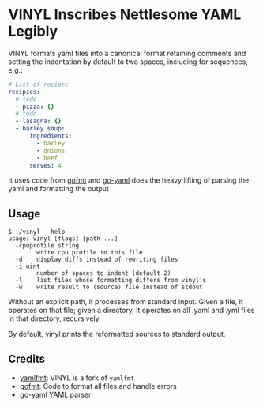 # VINYL Inscribes Nettlesome YAML Legibly

VINYL formats yaml files into a canonical format retaining comments and
setting the indentation by default to two spaces, including for
sequences, e.g.:

``` yaml
# List of recipes
recipies:
  # todo
  - pizza: {}
  # todo
  - lasagna: {}
  - barley soup:
      ingredients:
        - barley
        - onions
        - beef
      serves: 4
```

It uses code from
[gofmt](https://github.com/golang/go/blob/master/src/cmd/gofmt/gofmt.go)
and [go-yaml](https://gopkg.in/yaml.v3) does the heavy lifting of
parsing the yaml and formatting the output

## Usage

    $ ./vinyl --help
    usage: vinyl [flags] [path ...]
      -cpuprofile string
            write cpu profile to this file
      -d    display diffs instead of rewriting files
      -i uint
            number of spaces to indent (default 2)
      -l    list files whose formatting differs from vinyl's
      -w    write result to (source) file instead of stdout

Without an explicit path, it processes from standard input. Given a
file, it operates on that file; given a directory, it operates on all
.yaml and .yml files in that directory, recursively.

By default, vinyl prints the reformatted sources to standard output.

## Credits

-   [yamlfmt](https://github.com/stuart-warren/yamlfmt): VINYL is a fork
    of `yamlfmt`
-   [gofmt](https://github.com/golang/go/blob/master/src/cmd/gofmt/gofmt.go):
    Code to format all files and handle errors
-   [go-yaml](https://gopkg.in/yaml.v3) YAML parser
